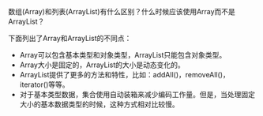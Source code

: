 数组(Array)和列表(ArrayList)有什么区别？什么时候应该使用Array而不是ArrayList？

下面列出了Array和ArrayList的不同点：

  * Array可以包含基本类型和对象类型，ArrayList只能包含对象类型。
  * Array大小是固定的，ArrayList的大小是动态变化的。
  * ArrayList提供了更多的方法和特性，比如：addAll()，removeAll()，iterator()等等。
  * 对于基本类型数据，集合使用自动装箱来减少编码工作量。但是，当处理固定大小的基本数据类型的时候，这种方式相对比较慢。
